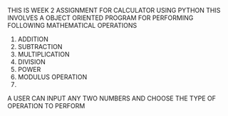 THIS IS WEEK 2 ASSIGNMENT FOR CALCULATOR USING PYTHON THIS INVOLVES A OBJECT ORIENTED PROGRAM FOR PERFORMING FOLLOWING MATHEMATICAL OPERATIONS
1. ADDITION
2. SUBTRACTION
3. MULTIPLICATION
4. DIVISION
5. POWER
6. MODULUS OPERATION
7. 
A USER CAN INPUT ANY TWO NUMBERS AND CHOOSE THE TYPE OF OPERATION TO PERFORM

